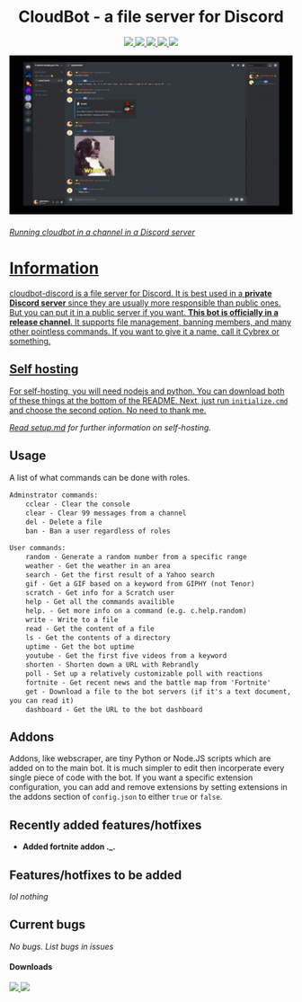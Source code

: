 <h1 align="center">
  <br>
  <b>CloudBot - a file server for Discord</b>
</h1>

<p align="center">
  <a href="https://codeload.github.com/themysticsavages/cloudbot-discord/zip/refs/heads/main">
  <img src="http://shields.io/badge/source--code-ZIP-blue?style=plastic">
    
  <a href="https://codeload.github.com/themysticsavages/cloudbot-discord/tar.gz/refs/heads/main">
  <img src="http://shields.io/badge/source--code-TARGZ-green?style=plastic">
  
  <a href="https://discord.com/oauth2/authorize?client_id=835841382882738216&scope=bot&permissions=68612">
  <img src="https://img.shields.io/badge/%20-Put%20me%20in%20your%20server-blue?style=plastic">
  
  <a href="about:blank">
  <img src="https://img.shields.io/badge/channel-release-orange?style=plastic">
  
  <a href="https://github.com/themysticsavages/cloudbot-discord/blob/main/LICENSE">
  <img src="https://img.shields.io/badge/license-mit-yellow?style=plastic">
    
  <a href="">
</p>

![running](https://github.com/ajskateboarder/stuff/blob/main/recording4.gif)

###### Running cloudbot in a channel in a Discord server
#
# Information

cloudbot-discord is a file server for Discord. It is best used in a __private Discord server__ since they are usually more responsible than public ones. But you can put it in a public server if you want. __This bot is officially in a release channel__. It supports file management, banning members, and many other pointless commands. If you want to give it a name, call it Cybrex or something.

## Self hosting

For self-hosting, you will need nodejs and python. You can download both of these things at the bottom of the README. Next, just run `initialize.cmd` and choose the second option. No need to thank me.

*[Read setup.md](https://github.com/themysticsavages/cloudbot-discord/blob/main/setup.md) for further information on self-hosting.*

## Usage

A list of what commands can be done with roles. 
```
Adminstrator commands:
    cclear - Clear the console
    clear - Clear 99 messages from a channel
    del - Delete a file
    ban - Ban a user regardless of roles
```
```
User commands:
    random - Generate a random number from a specific range
    weather - Get the weather in an area
    search - Get the first result of a Yahoo search
    gif - Get a GIF based on a keyword from GIPHY (not Tenor)
    scratch - Get info for a Scratch user
    help - Get all the commands availible
    help. - Get more info on a command (e.g. c.help.random)
    write - Write to a file
    read - Get the content of a file
    ls - Get the contents of a directory
    uptime - Get the bot uptime
    youtube - Get the first five videos from a keyword
    shorten - Shorten down a URL with Rebrandly
    poll - Set up a relatively customizable poll with reactions
    fortnite - Get recent news and the battle map from 'Fortnite'
    get - Download a file to the bot servers (if it's a text document, you can read it)
    dashboard - Get the URL to the bot dashboard
```

## Addons

Addons, like webscraper, are tiny Python or Node.JS scripts which are added on to the main bot. It is much simpler to edit then incorperate every single piece of code with the bot. If you want a specific extension configuration, you can add and remove extensions by setting extensions in the addons section of `config.json` to either `true` or `false`.

## Recently added features/hotfixes

- __Added fortnite addon ._.__

## Features/hotfixes to be added

*lol nothing*

## Current bugs

*No bugs. List bugs in issues*

#### Downloads    

<a href="https://nodejs.org" target="_blank">
<img src="https://shields.io/badge/%20---?style=plastic-square&logo=javascript&color=black">
  
<a href="https://python.org/downloads" target="_blank">
<img src="https://shields.io/badge/%20---?style=plastic-square&logo=python&color=black" value="Download Python">

